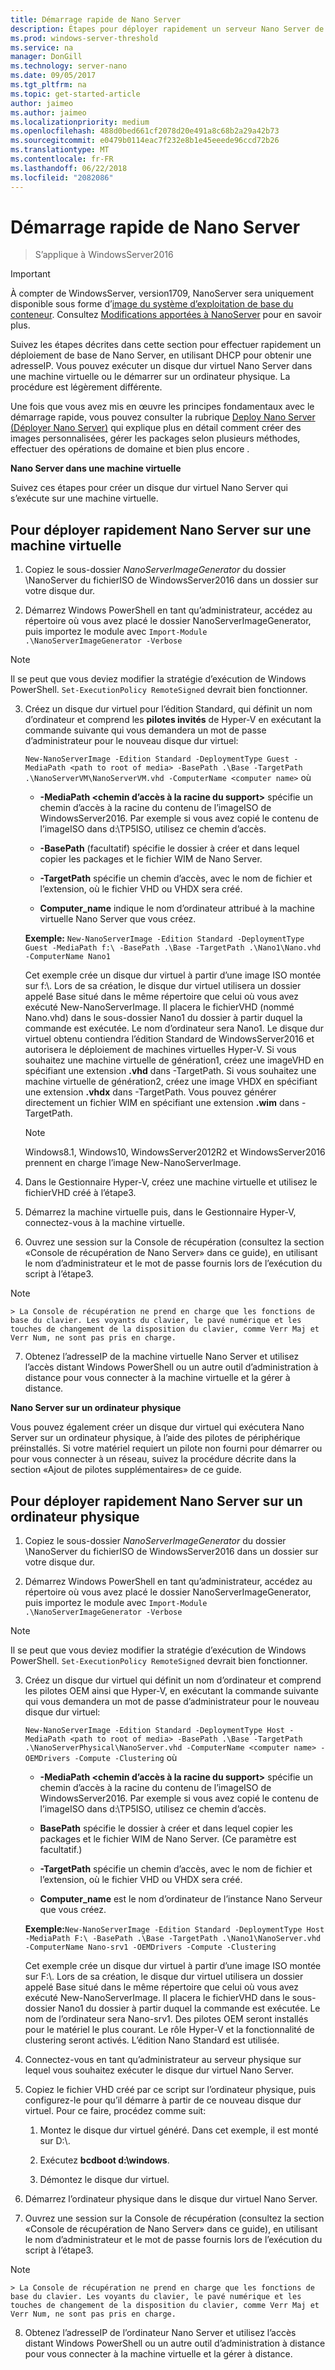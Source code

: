 ```yaml
---
title: Démarrage rapide de Nano Server
description: Étapes pour déployer rapidement un serveur Nano Server de base sur des machines virtuelles ou physiques
ms.prod: windows-server-threshold
ms.service: na
manager: DonGill
ms.technology: server-nano
ms.date: 09/05/2017
ms.tgt_pltfrm: na
ms.topic: get-started-article
author: jaimeo
ms.author: jaimeo
ms.localizationpriority: medium
ms.openlocfilehash: 488d0bed661cf2078d20e491a8c68b2a29a42b73
ms.sourcegitcommit: e0479b0114eac7f232e8b1e45eeede96ccd72b26
ms.translationtype: MT
ms.contentlocale: fr-FR
ms.lasthandoff: 06/22/2018
ms.locfileid: "2082086"
---
```

# <a name="nano-server-quick-start"></a>Démarrage rapide de Nano Server

>S’applique à WindowsServer2016

> [!IMPORTANT]
> À compter de WindowsServer, version1709, NanoServer sera uniquement disponible sous forme d’[image du système d’exploitation de base du conteneur](/virtualization/windowscontainers/quick-start/using-insider-container-images#install-base-container-image). Consultez [Modifications apportées à NanoServer](nano-in-semi-annual-channel.md) pour en savoir plus. 

Suivez les étapes décrites dans cette section pour effectuer rapidement un déploiement de base de Nano Server, en utilisant DHCP pour obtenir une adresseIP. Vous pouvez exécuter un disque dur virtuel Nano Server dans une machine virtuelle ou le démarrer sur un ordinateur physique. La procédure est légèrement différente.

Une fois que vous avez mis en œuvre les principes fondamentaux avec le démarrage rapide, vous pouvez consulter la rubrique [Deploy Nano Server (Déployer Nano Server)](Deploy-Nano-Server.md) qui explique plus en détail comment créer des images personnalisées, gérer les packages selon plusieurs méthodes, effectuer des opérations de domaine et bien plus encore .
  
**Nano Server dans une machine virtuelle**  
  
Suivez ces étapes pour créer un disque dur virtuel Nano Server qui s’exécute sur une machine virtuelle.  
  
## <a name="to-quickly-deploy-nano-server-in-a-virtual-machine"></a>Pour déployer rapidement Nano Server sur une machine virtuelle  
  
1.  Copiez le sous-dossier *NanoServerImageGenerator* du dossier \NanoServer du fichierISO de WindowsServer2016 dans un dossier sur votre disque dur.  
  
2.  Démarrez Windows PowerShell en tant qu’administrateur, accédez au répertoire où vous avez placé le dossier NanoServerImageGenerator, puis importez le module avec `Import-Module .\NanoServerImageGenerator -Verbose`  
>[!NOTE]  
>Il se peut que vous deviez modifier la stratégie d’exécution de Windows PowerShell. `Set-ExecutionPolicy RemoteSigned` devrait bien fonctionner.  
  
3.  Créez un disque dur virtuel pour l’édition Standard, qui définit un nom d’ordinateur et comprend les **pilotes invités** de Hyper-V en exécutant la commande suivante qui vous demandera un mot de passe d’administrateur pour le nouveau disque dur virtuel:  
  
    `New-NanoServerImage -Edition Standard -DeploymentType Guest -MediaPath <path to root of media> -BasePath .\Base -TargetPath .\NanoServerVM\NanoServerVM.vhd -ComputerName <computer name>` où  
  
    -   **-MediaPath <chemin d’accès à la racine du support\>** spécifie un chemin d’accès à la racine du contenu de l’imageISO de WindowsServer2016. Par exemple si vous avez copié le contenu de l’imageISO dans d:\TP5ISO, utilisez ce chemin d’accès.  
  
    -   **-BasePath** (facultatif) spécifie le dossier à créer et dans lequel copier les packages et le fichier WIM de Nano Server.  
  
    -   **-TargetPath** spécifie un chemin d’accès, avec le nom de fichier et l’extension, où le fichier VHD ou VHDX sera créé.  
  
    -   **Computer_name** indique le nom d’ordinateur attribué à la machine virtuelle Nano Server que vous créez.  
  
    **Exemple:** `New-NanoServerImage -Edition Standard -DeploymentType Guest -MediaPath f:\ -BasePath .\Base -TargetPath .\Nano1\Nano.vhd -ComputerName Nano1`  
  
    Cet exemple crée un disque dur virtuel à partir d’une image ISO montée sur f:\\. Lors de sa création, le disque dur virtuel utilisera un dossier appelé Base situé dans le même répertoire que celui où vous avez exécuté New-NanoServerImage. Il placera le fichierVHD (nommé Nano.vhd) dans le sous-dossier Nano1 du dossier à partir duquel la commande est exécutée. Le nom d’ordinateur sera Nano1. Le disque dur virtuel obtenu contiendra l’édition Standard de WindowsServer2016 et autorisera le déploiement de machines virtuelles Hyper-V. Si vous souhaitez une machine virtuelle de génération1, créez une imageVHD en spécifiant une extension **.vhd** dans -TargetPath. Si vous souhaitez une machine virtuelle de génération2, créez une image VHDX en spécifiant une extension **.vhdx** dans -TargetPath. Vous pouvez générer directement un fichier WIM en spécifiant une extension **.wim** dans -TargetPath.  
  
    > [!NOTE]  
    > Windows8.1, Windows10, WindowsServer2012R2 et WindowsServer2016 prennent en charge l’image New-NanoServerImage.  
  
4.  Dans le Gestionnaire Hyper-V, créez une machine virtuelle et utilisez le fichierVHD créé à l’étape3.  
  
5.  Démarrez la machine virtuelle puis, dans le Gestionnaire Hyper-V, connectez-vous à la machine virtuelle.  
  
6.  Ouvrez une session sur la Console de récupération (consultez la section «Console de récupération de Nano Server» dans ce guide), en utilisant le nom d’administrateur et le mot de passe fournis lors de l’exécution du script à l’étape3.  
 > [!NOTE]  
    > La Console de récupération ne prend en charge que les fonctions de base du clavier. Les voyants du clavier, le pavé numérique et les touches de changement de la disposition du clavier, comme Verr Maj et Verr Num, ne sont pas pris en charge.
  
7.  Obtenez l’adresseIP de la machine virtuelle Nano Server et utilisez l’accès distant Windows PowerShell ou un autre outil d’administration à distance pour vous connecter à la machine virtuelle et la gérer à distance.  
  
**Nano Server sur un ordinateur physique**  
  
Vous pouvez également créer un disque dur virtuel qui exécutera Nano Server sur un ordinateur physique, à l’aide des pilotes de périphérique préinstallés. Si votre matériel requiert un pilote non fourni pour démarrer ou pour vous connecter à un réseau, suivez la procédure décrite dans la section «Ajout de pilotes supplémentaires» de ce guide.  
  
## <a name="to-quickly-deploy-nano-server-on-a-physical-computer"></a>Pour déployer rapidement Nano Server sur un ordinateur physique  
  
1.  Copiez le sous-dossier *NanoServerImageGenerator* du dossier \NanoServer du fichierISO de WindowsServer2016 dans un dossier sur votre disque dur.  
  
2.  Démarrez Windows PowerShell en tant qu’administrateur, accédez au répertoire où vous avez placé le dossier NanoServerImageGenerator, puis importez le module avec `Import-Module .\NanoServerImageGenerator -Verbose`  
  
>[!NOTE]  
>Il se peut que vous deviez modifier la stratégie d’exécution de Windows PowerShell. `Set-ExecutionPolicy RemoteSigned` devrait bien fonctionner.  
  
3.  Créez un disque dur virtuel qui définit un nom d’ordinateur et comprend les pilotes OEM ainsi que Hyper-V, en exécutant la commande suivante qui vous demandera un mot de passe d’administrateur pour le nouveau disque dur virtuel:  
  
    `New-NanoServerImage -Edition Standard -DeploymentType Host -MediaPath <path to root of media> -BasePath .\Base -TargetPath .\NanoServerPhysical\NanoServer.vhd -ComputerName <computer name> -OEMDrivers -Compute -Clustering` où  
  
    -   **-MediaPath <chemin d’accès à la racine du support\>** spécifie un chemin d’accès à la racine du contenu de l’imageISO de WindowsServer2016. Par exemple si vous avez copié le contenu de l’imageISO dans d:\TP5ISO, utilisez ce chemin d’accès.  
  
    -   **BasePath** spécifie le dossier à créer et dans lequel copier les packages et le fichier WIM de Nano Server. (Ce paramètre est facultatif.)  
  
    -   **-TargetPath** spécifie un chemin d’accès, avec le nom de fichier et l’extension, où le fichier VHD ou VHDX sera créé.  
  
    -   **Computer_name** est le nom d’ordinateur de l’instance Nano Serveur que vous créez.  
  
    **Exemple:**`New-NanoServerImage -Edition Standard -DeploymentType Host -MediaPath F:\ -BasePath .\Base -TargetPath .\Nano1\NanoServer.vhd -ComputerName Nano-srv1 -OEMDrivers -Compute -Clustering`  
  
    Cet exemple crée un disque dur virtuel à partir d’une image ISO montée sur F:\\. Lors de sa création, le disque dur virtuel utilisera un dossier appelé Base situé dans le même répertoire que celui où vous avez exécuté New-NanoServerImage. Il placera le fichierVHD dans le sous-dossier Nano1 du dossier à partir duquel la commande est exécutée. Le nom de l’ordinateur sera Nano-srv1. Des pilotes OEM seront installés pour le matériel le plus courant. Le rôle Hyper-V et la fonctionnalité de clustering seront activés. L’édition Nano Standard est utilisée.  
  
4.  Connectez-vous en tant qu’administrateur au serveur physique sur lequel vous souhaitez exécuter le disque dur virtuel Nano Server.  
  
5.  Copiez le fichier VHD créé par ce script sur l’ordinateur physique, puis configurez-le pour qu’il démarre à partir de ce nouveau disque dur virtuel. Pour ce faire, procédez comme suit:  
  
    1.  Montez le disque dur virtuel généré. Dans cet exemple, il est monté sur D:\\.  
  
    2.  Exécutez **bcdboot d:\windows**.  
  
    3.  Démontez le disque dur virtuel.  
  
6.  Démarrez l’ordinateur physique dans le disque dur virtuel Nano Server.  
  
7.  Ouvrez une session sur la Console de récupération (consultez la section «Console de récupération de Nano Server» dans ce guide), en utilisant le nom d’administrateur et le mot de passe fournis lors de l’exécution du script à l’étape3.
> [!NOTE]  
    > La Console de récupération ne prend en charge que les fonctions de base du clavier. Les voyants du clavier, le pavé numérique et les touches de changement de la disposition du clavier, comme Verr Maj et Verr Num, ne sont pas pris en charge. 
  
8.  Obtenez l’adresseIP de l’ordinateur Nano Server et utilisez l’accès distant Windows PowerShell ou un autre outil d’administration à distance pour vous connecter à la machine virtuelle et la gérer à distance.  

